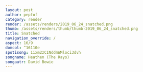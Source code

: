 ```yaml
---
layout: post
author: pepfof
category: render
render: /assets/renders/2019_06_24_snatched.png
thumb: /assets/renders/thumb/thumb-2019_06_24_snatched.png
title: Snatched
navigation_override: /
aspect: 16/9
domcol: ^16110e
spotisong: 1ixm2zCINddmWMloci3dvh
songname: Heathen (The Rays)
songautr: David Bowie
---
```


<!--USER BEGIN 1-->

<!--USER END 1-->

<!--more-->
<!--USER BEGIN 2-->

<!--USER END 2-->

